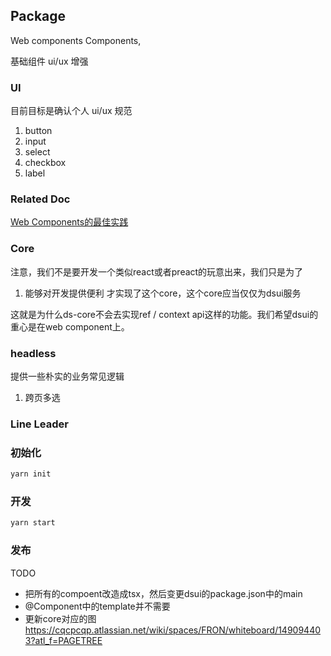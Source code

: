## Package

Web components Components,

基础组件 ui/ux 增强

### UI

目前目标是确认个人 ui/ux 规范

1. button
2. input
3. select
4. checkbox
5. label

### Related Doc

[Web Components的最佳实践](https://web.dev/articles/custom-elements-best-practices?hl=zh-cn)

### Core

注意，我们不是要开发一个类似react或者preact的玩意出来，我们只是为了
1. 能够对开发提供便利
才实现了这个core，这个core应当仅仅为dsui服务

这就是为什么ds-core不会去实现ref / context api这样的功能。我们希望dsui的重心是在web component上。

### headless

提供一些朴实的业务常见逻辑

1. 跨页多选

### Line Leader

### 初始化

```bash
yarn init
```

### 开发

```bash
yarn start
```

### 发布

TODO
- 把所有的compoent改造成tsx，然后变更dsui的package.json中的main
- @Component中的template并不需要
- 更新core对应的图<https://cqcpcqp.atlassian.net/wiki/spaces/FRON/whiteboard/149094403?atl_f=PAGETREE>
